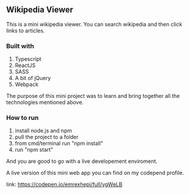 ## Wikipedia Viewer

This is a mini wikipedia viewer. You can search wikipedia and then click links to articles.

### Built with
1. Typescript
2. ReactJS
3. SASS
4. A bit of jQuery
5. Webpack

The purpose of this mini project was to learn and bring together all the technologies mentioned above.

### How to run
1. install node.js and npm
2. pull the project to a folder
3. from cmd/terminal run "npm install"
4. run "npm start"

And you are good to go with a live developement enviroment.

A live version of this mini web app you can find on my codepend profile.

link: https://codepen.io/emrexhepi/full/ygWeLB
